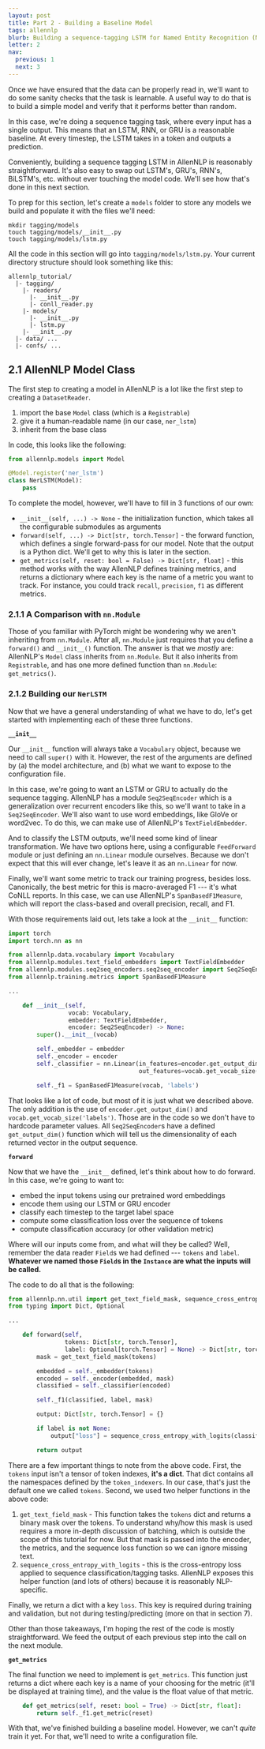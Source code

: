 ```yaml
---
layout: post
title: Part 2 - Building a Baseline Model
tags: allennlp
blurb: Building a sequence-tagging LSTM for Named Entity Recognition (NER).
letter: 2
nav:
  previous: 1
  next: 3
---
```


Once we have ensured that the data can be properly read in, we'll want to do some sanity checks that the task is learnable.
A useful way to do that is to build a simple model and verify that it performs better than random.

In this case, we're doing a sequence tagging task, where every input has a single output.
This means that an LSTM, RNN, or GRU is a reasonable baseline.
At every timestep, the LSTM takes in a token and outputs a prediction.

Conveniently, building a sequence tagging LSTM in AllenNLP is reasonably straightforward.
It's also easy to swap out LSTM's, GRU's, RNN's, BiLSTM's, etc. without ever touching the model code.
We'll see how that's done in this next section.

To prep for this section, let's create a `models` folder to store any models we build and populate it with the files we'll need:

```
mkdir tagging/models
touch tagging/models/__init__.py
touch tagging/models/lstm.py
```

All the code in this section will go into `tagging/models/lstm.py`.
Your current directory structure should look something like this:

```
allennlp_tutorial/
  |- tagging/
    |- readers/
      |- __init__.py
      |- conll_reader.py
    |- models/
      |- __init__.py
      |- lstm.py
    |- __init__.py
  |- data/ ...
  |- confs/ ...
```

## 2.1 AllenNLP Model Class

The first step to creating a model in AllenNLP is a lot like the first step to creating a `DatasetReader`.

1. import the base `Model` class (which is a `Registrable`)
2. give it a human-readable name (in our case, `ner_lstm`)
3. inherit from the base class

In code, this looks like the following:

```python
from allennlp.models import Model

@Model.register('ner_lstm')
class NerLSTM(Model):
    pass
```

To complete the model, however, we'll have to fill in 3 functions of our own:

- `__init__(self, ...) -> None` - the initialization function, which takes all the configurable submodules as arguments
- `forward(self, ...) -> Dict[str, torch.Tensor]` - the forward function, which defines a single forward-pass for our model.
  Note that the output is a Python dict.
  We'll get to why this is later in the section.
- `get_metrics(self, reset: bool = False) -> Dict[str, float]` - this method works with the way AllenNLP defines training metrics, and returns a dictionary where each key is the name of a metric you want to track.
  For instance, you could track `recall`, `precision`, `f1` as different metrics.

### 2.1.1 A Comparison with `nn.Module`

Those of you familiar with PyTorch might be wondering why we aren't inheriting from `nn.Module`.
After all, `nn.Module` just requires that you define a `forward()` and `__init__()` function.
The answer is that we *mostly* are: AllenNLP's `Model` class inherits from `nn.Module`.
But it also inherits from `Registrable`, and has one more defined function than `nn.Module`: `get_metrics()`.

### 2.1.2 Building our `NerLSTM`

Now that we have a general understanding of what we have to do, let's get started with implementing each of these three functions.

**`__init__`**

Our `__init__` function will always take a `Vocabulary` object, because we need to call `super()` with it.
However, the rest of the arguments are defined by (a) the model architecture, and (b) what we want to expose to the configuration file.

In this case, we're going to want an LSTM or GRU to actually do the sequence tagging.
AllenNLP has a module `Seq2SeqEncoder` which is a generalization over recurrent encoders like this, so we'll want to take in a `Seq2SeqEncoder`.
We'll also want to use word embeddings, like GloVe or word2vec.
To do this, we can make use of AllenNLP's `TextFieldEmbedder`.

And to classify the LSTM outputs, we'll need some kind of linear transformation.
We have two options here, using a configurable `FeedForward` module or just defining an `nn.Linear` module ourselves.
Because we don't expect that this will ever change, let's leave it as an `nn.Linear` for now.

Finally, we'll want some metric to track our training progress, besides loss.
Canonically, the best metric for this is macro-averaged F1 --- it's what CoNLL reports.
In this case, we can use AllenNLP's `SpanBasedF1Measure`, which will report the class-based and overall precision, recall, and F1.

With those requirements laid out, lets take a look at the `__init__` function:

```python
import torch
import torch.nn as nn

from allennlp.data.vocabulary import Vocabulary
from allennlp.modules.text_field_embedders import TextFieldEmbedder
from allennlp.modules.seq2seq_encoders.seq2seq_encoder import Seq2SeqEncoder
from allennlp.training.metrics import SpanBasedF1Measure

...

    def __init__(self,
                 vocab: Vocabulary,
                 embedder: TextFieldEmbedder,
                 encoder: Seq2SeqEncoder) -> None:
        super().__init__(vocab)

        self._embedder = embedder
        self._encoder = encoder
        self._classifier = nn.Linear(in_features=encoder.get_output_dim(),
                                     out_features=vocab.get_vocab_size('labels'))

        self._f1 = SpanBasedF1Measure(vocab, 'labels')

```

That looks like a lot of code, but most of it is just what we described above.
The only addition is the use of `encoder.get_output_dim()` and `vocab.get_vocab_size('labels')`.
Those are in the code so we don't have to hardcode parameter values.
All `Seq2SeqEncoder`s have a defined `get_output_dim()` function which will tell us the dimensionality of each returned vector in the output sequence.

**`forward`**

Now that we have the `__init__` defined, let's think about how to do forward.
In this case, we're going to want to:

- embed the input tokens using our pretrained word embeddings
- encode them using our LSTM or GRU encoder
- classify each timestep to the target label space
- compute some classification loss over the sequence of tokens
- compute classification accuracy (or other validation metric)

Where will our inputs come from, and what will they be called?
Well, remember the data reader `Field`s we had defined --- `tokens` and `label`.
**Whatever we named those `Field`s in the `Instance` are what the inputs will be called.**

The code to do all that is the following:

```python
from allennlp.nn.util import get_text_field_mask, sequence_cross_entropy_with_logits
from typing import Dict, Optional

...

    def forward(self,
                tokens: Dict[str, torch.Tensor],
                label: Optional[torch.Tensor] = None) -> Dict[str, torch.Tensor]:
        mask = get_text_field_mask(tokens)

        embedded = self._embedder(tokens)
        encoded = self._encoder(embedded, mask)
        classified = self._classifier(encoded)

        self._f1(classified, label, mask)

        output: Dict[str, torch.Tensor] = {}

        if label is not None:
            output["loss"] = sequence_cross_entropy_with_logits(classified, label, mask)

        return output
```

There are a few important things to note from the above code.
First, the `tokens` input isn't a tensor of token indexes, **it's a dict**.
That dict contains all the namespaces defined by the `token_indexers`.
In our case, that's just the default one we called `tokens`.
Second, we used two helper functions in the above code:

1. `get_text_field_mask` - This function takes the `tokens` dict and returns a binary mask over the tokens.
  To understand why/how this mask is used requires a more in-depth discussion of batching, which is outside the scope of this tutorial for now.
  But that mask is passed into the encoder, the metrics, and the sequence loss function so we can ignore missing text.
2. `sequence_cross_entropy_with_logits` - this is the cross-entropy loss applied to sequence classification/tagging tasks.
  AllenNLP exposes this helper function (and lots of others) because it is reasonably NLP-specific.

Finally, we return a dict with a key `loss`.
This key is required during training and validation, but not during testing/predicting (more on that in section 7).

Other than those takeaways, I'm hoping the rest of the code is mostly straightforward.
We feed the output of each previous step into the call on the next module.

**`get_metrics`**

The final function we need to implement is `get_metrics`.
This function just returns a dict where each key is a name of your choosing for the metric (it'll be displayed at training time), and the value is the float value of that metric.

```python
    def get_metrics(self, reset: bool = True) -> Dict[str, float]:
        return self._f1.get_metric(reset)
```

With that, we've finished building a baseline model.
However, we can't *quite* train it yet.
For that, we'll need to write a configuration file.
